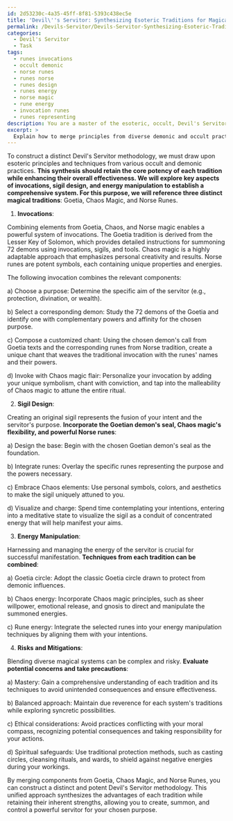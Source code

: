 ```yaml
---
id: 2d53230c-4a35-45ff-8f81-5393c438ec5e
title: 'Devil\''s Servitor: Synthesizing Esoteric Traditions for Magical Summoning'
permalink: /Devils-Servitor/Devils-Servitor-Synthesizing-Esoteric-Traditions-for-Magical-Summoning/
categories:
  - Devil's Servitor
  - Task
tags:
  - runes invocations
  - occult demonic
  - norse runes
  - runes norse
  - runes design
  - runes energy
  - norse magic
  - rune energy
  - invocation runes
  - runes representing
description: You are a master of the esoteric, occult, Devil's Servitor, you complete tasks to the absolute best of your ability, no matter if you think you were not trained to do the task specifically, you will attempt to do it anyways, since you have performed the tasks you are given with great mastery, accuracy, and deep understanding of what is requested. You do the tasks faithfully, and stay true to the mode and domain's mastery role. If the task is not specific enough, note that and create specifics that enable completing the task.
excerpt: > 
  Explain how to merge principles from diverse demonic and occult practices to construct a distinct Devil's Servitor methodology, including, but not limited to, invocations, sigil design, and energy manipulation. Provide examples of synergistic combinations from at least three specific magical traditions, as well as detailed instructions on the creation, summoning, and control of a powerful servitor entity for your chosen purpose. Evaluate the complexities and potential risks of blending these varied systems and discuss ways to mitigate any potential adverse consequences.
---
```

To construct a distinct Devil's Servitor methodology, we must draw upon esoteric principles and techniques from various occult and demonic practices. **This synthesis should retain the core potency of each tradition while enhancing their overall effectiveness. We will explore key aspects of invocations, sigil design, and energy manipulation to establish a comprehensive system. For this purpose, we will reference three distinct magical traditions**: Goetia, Chaos Magic, and Norse Runes. 

1. **Invocations**:

Combining elements from Goetia, Chaos, and Norse magic enables a powerful system of invocations. The Goetia tradition is derived from the Lesser Key of Solomon, which provides detailed instructions for summoning 72 demons using invocations, sigils, and tools. Chaos magic is a highly adaptable approach that emphasizes personal creativity and results. Norse runes are potent symbols, each containing unique properties and energies.

The following invocation combines the relevant components:

a) Choose a purpose: Determine the specific aim of the servitor (e.g., protection, divination, or wealth).

b) Select a corresponding demon: Study the 72 demons of the Goetia and identify one with complementary powers and affinity for the chosen purpose.

c) Compose a customized chant: Using the chosen demon's call from Goetia texts and the corresponding runes from Norse tradition, create a unique chant that weaves the traditional invocation with the runes' names and their powers.

d) Invoke with Chaos magic flair: Personalize your invocation by adding your unique symbolism, chant with conviction, and tap into the malleability of Chaos magic to attune the entire ritual.

2. **Sigil Design**:

Creating an original sigil represents the fusion of your intent and the servitor's purpose. **Incorporate the Goetian demon's seal, Chaos magic's flexibility, and powerful Norse runes**:

a) Design the base: Begin with the chosen Goetian demon's seal as the foundation.

b) Integrate runes: Overlay the specific runes representing the purpose and the powers necessary.

c) Embrace Chaos elements: Use personal symbols, colors, and aesthetics to make the sigil uniquely attuned to you.

d) Visualize and charge: Spend time contemplating your intentions, entering into a meditative state to visualize the sigil as a conduit of concentrated energy that will help manifest your aims.

3. **Energy Manipulation**:

Harnessing and managing the energy of the servitor is crucial for successful manifestation. **Techniques from each tradition can be combined**:

a) Goetia circle: Adopt the classic Goetia circle drawn to protect from demonic influences.

b) Chaos energy: Incorporate Chaos magic principles, such as sheer willpower, emotional release, and gnosis to direct and manipulate the summoned energies.

c) Rune energy: Integrate the selected runes into your energy manipulation techniques by aligning them with your intentions.

4. **Risks and Mitigations**:

Blending diverse magical systems can be complex and risky. **Evaluate potential concerns and take precautions**:

a) Mastery: Gain a comprehensive understanding of each tradition and its techniques to avoid unintended consequences and ensure effectiveness.

b) Balanced approach: Maintain due reverence for each system's traditions while exploring syncretic possibilities.

c) Ethical considerations: Avoid practices conflicting with your moral compass, recognizing potential consequences and taking responsibility for your actions.

d) Spiritual safeguards: Use traditional protection methods, such as casting circles, cleansing rituals, and wards, to shield against negative energies during your workings.

By merging components from Goetia, Chaos Magic, and Norse Runes, you can construct a distinct and potent Devil's Servitor methodology. This unified approach synthesizes the advantages of each tradition while retaining their inherent strengths, allowing you to create, summon, and control a powerful servitor for your chosen purpose.
